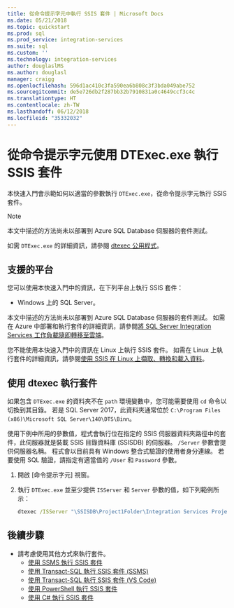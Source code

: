 ```yaml
---
title: 從命令提示字元中執行 SSIS 套件 | Microsoft Docs
ms.date: 05/21/2018
ms.topic: quickstart
ms.prod: sql
ms.prod_service: integration-services
ms.suite: sql
ms.custom: ''
ms.technology: integration-services
author: douglaslMS
ms.author: douglasl
manager: craigg
ms.openlocfilehash: 596d1ac410c3fa590ea6b808c3f3bda049abe752
ms.sourcegitcommit: de5e726db2f287bb32b7910831a0c4649ccf3c4c
ms.translationtype: HT
ms.contentlocale: zh-TW
ms.lasthandoff: 06/12/2018
ms.locfileid: "35332032"
---
```

# <a name="run-an-ssis-package-from-the-command-prompt-with-dtexecexe"></a>從命令提示字元使用 DTExec.exe 執行 SSIS 套件
本快速入門會示範如何以適當的參數執行 `DTExec.exe`，從命令提示字元執行 SSIS 套件。

> [!NOTE]
> 本文中描述的方法尚未以部署到 Azure SQL Database 伺服器的套件測試。

如需 `DTExec.exe` 的詳細資訊，請參閱 [dtexec 公用程式](https://docs.microsoft.com/sql/integration-services/packages/dtexec-utility)。

## <a name="supported-platforms"></a>支援的平台

您可以使用本快速入門中的資訊，在下列平台上執行 SSIS 套件：

-   Windows 上的 SQL Server。

本文中描述的方法尚未以部署到 Azure SQL Database 伺服器的套件測試。 如需在 Azure 中部署和執行套件的詳細資訊，請參閱[將 SQL Server Integration Services 工作負載隨即轉移至雲端](lift-shift/ssis-azure-lift-shift-ssis-packages-overview.md)。

您不能使用本快速入門中的資訊在 Linux 上執行 SSIS 套件。 如需在 Linux 上執行套件的詳細資訊，請參閱[使用 SSIS 在 Linux 上擷取、轉換和載入資料](../linux/sql-server-linux-migrate-ssis.md)。

## <a name="run-a-package-with-dtexec"></a>使用 dtexec 執行套件

如果包含 `DTExec.exe` 的資料夾不在 `path` 環境變數中，您可能需要使用 `cd` 命令以切換到其目錄。 若是 SQL Server 2017，此資料夾通常位於 `C:\Program Files (x86)\Microsoft SQL Server\140\DTS\Binn`。

使用下例中所用的參數值，程式會執行位在指定的 SSIS 伺服器資料夾路徑中的套件，此伺服器就是裝載 SSIS 目錄資料庫 (SSISDB) 的伺服器。 `/Server` 參數會提供伺服器名稱。 程式會以目前具有 Windows 整合式驗證的使用者身分連線。 若要使用 SQL 驗證，請指定有適當值的 `/User` 和 `Password` 參數。

1. 開啟 [命令提示字元] 視窗。

2. 執行 `DTExec.exe` 並至少提供 `ISServer` 和 `Server` 參數的值，如下列範例所示：

    ```cmd
    dtexec /ISServer "\SSISDB\Project1Folder\Integration Services Project1\Package.dtsx" /Server "localhost"
    ```

## <a name="next-steps"></a>後續步驟
- 請考慮使用其他方式來執行套件。
    - [使用 SSMS 執行 SSIS 套件](./ssis-quickstart-run-ssms.md)
    - [使用 Transact-SQL 執行 SSIS 套件 (SSMS)](./ssis-quickstart-run-tsql-ssms.md)
    - [使用 Transact-SQL 執行 SSIS 套件 (VS Code)](ssis-quickstart-run-tsql-vscode.md)
    - [使用 PowerShell 執行 SSIS 套件](ssis-quickstart-run-powershell.md)
    - [使用 C# 執行 SSIS 套件](./ssis-quickstart-run-dotnet.md) 
